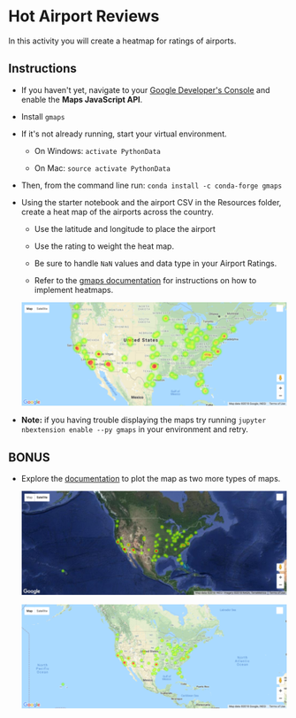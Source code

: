 # Hot Airport Reviews

In this activity you will create a heatmap for ratings of airports.

## Instructions

* If you haven't yet, navigate to your [Google Developer's Console](https://console.developers.google.com/) and enable the __Maps JavaScript API__.

* Install `gmaps`

* If it's not already running, start your virtual environment.

  * On Windows: `activate PythonData`

  * On Mac: `source activate PythonData`

* Then, from the command line run: `conda install -c conda-forge gmaps`

* Using the starter notebook and the airport CSV in the Resources folder, create a heat map of the airports across the country.

  * Use the latitude and longitude to place the airport

  * Use the rating to weight the heat map.

  * Be sure to handle `NaN` values and data type in your Airport Ratings.

  * Refer to the [gmaps documentation](http://jupyter-gmaps.readthedocs.io/en/latest/tutorial.html#heatmaps) for instructions on how to implement heatmaps.

  ![Airport Heatmap](Images/08-Airport_Heatmap.png)

* **Note:** if you having trouble displaying the maps try running `jupyter nbextension enable --py gmaps` in your environment and retry.

## BONUS

* Explore the [documentation](http://jupyter-gmaps.readthedocs.io/en/latest/tutorial.html#base-maps) to plot the map as two more types of maps.

  ![Hybrid Map](Images/08-Hybrid_Map.png)

  ![Terrain Map](Images/08-Terrain_Map.png)

